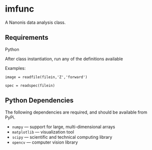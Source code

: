# imfunc
A Nanonis data analysis class.

## Requirements

Python 

After class instantiation, run any of the definitions available

Examples:
```
image = readfile(filein,'Z','forward')

spec = readspec(filein)
```

## Python Dependencies

The following dependencies are required, and should be available from PyPi.

* ```numpy```   — support for large, multi-dimensional arrays
* ```matplotlib``` — visualization tool
* ```scipy``` — scientific and technical computing library
* ```opencv``` — computer vision library
